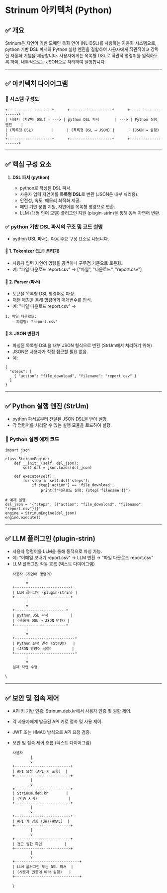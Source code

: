 # **Strinum 아키텍처 (Python)**

## **✅ 개요**

Strinum은 자연어 기반 도메인 특화 언어 (NL-DSL)를 사용하는 자동화 시스템으로, python 기반 DSL 파서와 Python 실행 엔진을 결합하여 사용자에게 직관적이고 강력한 자동화 기능을 제공합니다. 사용자에게는 목록형 DSL로 직관적 명령어를 입력하도록 하며, 내부적으로는 JSON으로 처리하여 실행합니다.

---

## **✅ 아키텍처 다이어그램**

### **📌 시스템 구성도**

```
+--------------------+      +-------------------+      +--------------------+
| 사용자 (자연어 DSL) | ---> | python DSL 파서       | ---> | Python 실행 엔진    |
| (목록형 DSL)        |      | (목록형 DSL → JSON) |      | (JSON → 실행)       |
+--------------------+      +-------------------+      +--------------------+

```

---

## **✅ 핵심 구성 요소**

1. **DSL 파서 (python)**

   * python로 작성된  DSL 파서.
   * 사용자 입력 자연어를 **목록형 DSL**로 변환 (JSON은 내부 처리용).
   * 안전성, 속도, 메모리 최적화 제공.
   * 패턴 기반 문법 지원, 자연어를 목록형 명령으로 변환.
   * LLM (대형 언어 모델) 플러그인 지원 (plugin-strin)을 통해 동적 자연어 변환.

### **✅ python 기반 DSL 파서의 구조 및 코드 설명**

* python DSL 파서는 다음 주요 구성 요소로 나뉩니다.

#### **📌 1. Tokenizer (토큰 분리기)**

* 사용자 입력 자연어 명령을 공백이나 구두점 기준으로 토큰화.
* 예: "파일 다운로드 report.csv" → \["파일", "다운로드", "report.csv"]

#### **📌 2. Parser (파서)**

* 토큰을 목록형 DSL 명령어로 파싱.
* 패턴 매칭을 통해 명령어와 매개변수를 인식.
* 예: "파일 다운로드 report.csv" →

```
1. 파일 다운로드:
   - 파일명: "report.csv"

```

#### **📌 3. JSON 변환기**

* 파싱된 목록형 DSL을 내부 JSON 형식으로 변환 (StrUm에서 처리하기 위해)
* JSON은 사용자가 직접 접근할 필요 없음.
* 예:

```
{
  "steps": [
    { "action": "file_download", "filename": "report.csv" }
  ]
}
```

---

## **✅ Python 실행 엔진 (StrUm)**

* python 파서로부터 전달된 JSON DSL을 받아 실행.
* 각 명령어를 처리할 수 있는 실행 모듈을 로드하여 실행.

### **📌 Python 실행 예제 코드**

```
import json

class StrinumEngine:
    def __init__(self, dsl_json):
        self.dsl = json.loads(dsl_json)

    def execute(self):
        for step in self.dsl['steps']:
            if step['action'] == 'file_download':
                print(f"다운로드 실행: {step['filename']}")

# 예제 실행
dsl_json = '{"steps": [{"action": "file_download", "filename": "report.csv"}]}'
engine = StrinumEngine(dsl_json)
engine.execute()
```

---

## **✅ LLM 플러그인 (plugin-strin)**

* 사용자 명령어를 LLM을 통해 동적으로 파싱 가능.
* 예: "이메일 보내기 report.csv" → LLM 변환 → "파일 다운로드 report.csv"
* LLM 플러그인 작동 흐름 (텍스트 다이어그램)
  ```
  사용자 (자연어 명령어)
        |
        v
  +-------------------------+
  | LLM 플러그인 (plugin-strin) |
  +-------------------------+
        |
        v
  +-----------------------+
  | python DSL 파서          |
  | (목록형 DSL → JSON 변환) |
  +-----------------------+
        |
        v
  +---------------------------+
  | Python 실행 엔진 (StrUm)   |
  | (JSON 명령어 실행)         |
  +---------------------------+
        |
        v
  실제 작업 수행

  ```

\\

---

## **✅ 보안 및 접속 제어**

* API 키 기반 인증: Strinum.deb.kr에서 사용자 인증 및 권한 제어.
* 각 사용자에게 발급된 API 키로 접속 및 사용 제어.
* JWT 또는 HMAC 방식으로 API 요청 검증.
* 보안 및 접속 제어 흐름 (텍스트 다이어그램)

  ```
  사용자 
          |
          v
  +-------------------------+
  | API 요청 (API 키 포함)  |
  +-------------------------+
          |
          v
  +-------------------------+
  | Strinum.deb.kr        |
  | (인증 서버)              |
  +-------------------------+
          |
          v
  +-------------------------+
  | API 키 검증 (JWT/HMAC)  |
  +-------------------------+
          |
          v
  +-------------------------+
  | 접근 권한 확인          |
  +-------------------------+
          |
          v
  +-----------------------------+
  | LLM 플러그인 또는 DSL 파서  |
  | (사용자 권한에 따라 실행)   |
  +-----------------------------+

  ```

  \\
